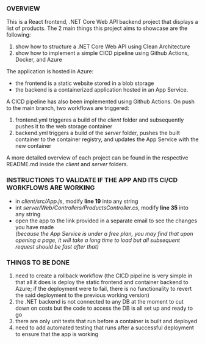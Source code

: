 ### OVERVIEW

This is a React frontend, .NET Core Web API backend project that displays a list of products.
The 2 main things this project aims to showcase are the following:

1. show how to structure a .NET Core Web API using Clean Architecture
2. show how to implement a simple CICD pipeline using Github Actions, Docker, and Azure

The application is hosted in Azure:  

* the frontend is a static website stored in a blob storage  
* the backend is a containerized application hosted in an App Service.  

A CICD pipeline has also been implemented using Github Actions.
On push to the main branch, two workflows are triggered:

1. frontend.yml triggeres a build of the _client_ folder and subsequently pushes it to the web storage container
2. backend.yml triggers a build of the _server_ folder, pushes the built container to the container registry, and updates the App Service with the new container

A more detailed overview of each project can be found in the respective README.md inside the _client_ and _server_ folders.

### INSTRUCTIONS TO VALIDATE IF THE APP AND ITS CI/CD WORKFLOWS ARE WORKING

* in _client/src/App.js_, modify **line 19** into any string
* int _server/Web/Controllers/ProductsController.cs_, modify **line 35** into any string 
* open the app to the link provided in a separate email to see the changes you have made  
_(because the App Service is under a free plan, you may find that upon opening a page, it will take a long time to load but all subsequent request should be fast after that)_

### THINGS TO BE DONE

1. need to create a rollback workflow (the CICD pipeline is very simple in that all it does is deploy the static frontend and container backend to Azure; if the deployment were to fail, there is no functionality to revert the said deployment to the previous working version)
2. the .NET backend is not connected to any DB at the moment to cut down on costs but the code to access the DB is all set up and ready to go
3. there are only unit tests that run before a container is built and deployed
4. need to add automated testing that runs after a successful deployment to ensure that the app is working
